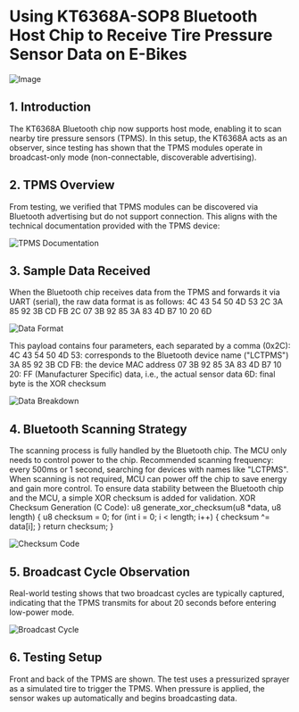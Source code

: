 # Using KT6368A-SOP8 Bluetooth Host Chip to Receive Tire Pressure Sensor Data on E-Bikes

![Image](https://github.com/blevoice/pic/blob/489878ee15153e8f0120921c328efd281c0a282d/062400.png)

## 1. Introduction
The KT6368A Bluetooth chip now supports host mode, enabling it to scan nearby tire pressure sensors (TPMS). In this setup, the KT6368A acts as an observer, since testing has shown that the TPMS modules operate in broadcast-only mode (non-connectable, discoverable advertising).

## 2. TPMS Overview
From testing, we verified that TPMS modules can be discovered via Bluetooth advertising but do not support connection. This aligns with the technical documentation provided with the TPMS device:

![TPMS Documentation](https://github.com/blevoice/pic/blob/489878ee15153e8f0120921c328efd281c0a282d/062402.png)

## 3. Sample Data Received
When the Bluetooth chip receives data from the TPMS and forwards it via UART (serial), the raw data format is as follows:
4C 43 54 50 4D 53 2C 3A 85 92 3B CD FB 2C 07 3B 92 85 3A 83 4D B7 10 20 6D

![Data Format](https://github.com/blevoice/pic/blob/489878ee15153e8f0120921c328efd281c0a282d/062403.png)

This payload contains four parameters, each separated by a comma (0x2C):
4C 43 54 50 4D 53: corresponds to the Bluetooth device name ("LCTPMS")
3A 85 92 3B CD FB: the device MAC address
07 3B 92 85 3A 83 4D B7 10 20: FF (Manufacturer Specific) data, i.e., the actual sensor data
6D: final byte is the XOR checksum

![Data Breakdown](https://github.com/blevoice/pic/blob/489878ee15153e8f0120921c328efd281c0a282d/062404.png)

## 4. Bluetooth Scanning Strategy

The scanning process is fully handled by the Bluetooth chip.
The MCU only needs to control power to the chip.
Recommended scanning frequency: every 500ms or 1 second, searching for devices with names like "LCTPMS".
When scanning is not required, MCU can power off the chip to save energy and gain more control.
To ensure data stability between the Bluetooth chip and the MCU, a simple XOR checksum is added for validation.
XOR Checksum Generation (C Code):
u8 generate_xor_checksum(u8 *data, u8 length) {
    u8 checksum = 0;
    for (int i = 0; i < length; i++) {
        checksum ^= data[i];
    }
    return checksum;
}

![Checksum Code](https://github.com/blevoice/pic/blob/489878ee15153e8f0120921c328efd281c0a282d/062405.png)

## 5. Broadcast Cycle Observation
Real-world testing shows that two broadcast cycles are typically captured, indicating that the TPMS transmits for about 20 seconds before entering low-power mode.

![Broadcast Cycle](https://github.com/blevoice/pic/blob/489878ee15153e8f0120921c328efd281c0a282d/062406.png)

## 6. Testing Setup
Front and back of the TPMS are shown.
The test uses a pressurized sprayer as a simulated tire to trigger the TPMS.
When pressure is applied, the sensor wakes up automatically and begins broadcasting data.
